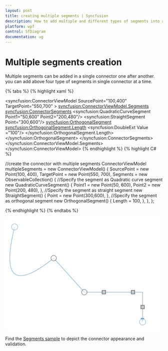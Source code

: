 ```yaml
---
layout: post
title: creating multiple segments | Syncfusion
description: How to add multiple and different types of segments into a single connector and how to edit the multiple connectors
platform: wpf
control: SfDiagram
documentation: ug
---
```


# Multiple segments creation

Multiple segments can be added in a single connector one after another. you can add above four type of segments in single connector at a time.

{% tabs %}
{% highlight xaml %}
<!--create the connector with multiple segments segments-->
<syncfusion:ConnectorViewModel SourcePoint="100,400" TargetPoint="550,700" >
    <syncfusion:ConnectorViewModel.Segments>
        <syncfusion:ConnectorSegments>
            <!--Specify the segment as quadratic curve segment-->
            <syncfusion:QuadraticCurveSegment Point1="50,600" Point2="200,480"/>
            <!--Specify the segment as straight segment-->
            <syncfusion:StraightSegment Point="300,600"/>
            <!--Specify the segment as orthogonal segment-->
            <syncfusion:OrthogonalSegment>
                <syncfusion:OrthogonalSegment.Length>
                    <syncfusion:DoubleExt Value ="100"/>
                </syncfusion:OrthogonalSegment.Length>
            </syncfusion:OrthogonalSegment>
        </syncfusion:ConnectorSegments>
    </syncfusion:ConnectorViewModel.Segments>
</syncfusion:ConnectorViewModel>
{% endhighlight %}
{% highlight C# %}

//create the connector with multiple segments
ConnectorViewModel multipleSegments = new ConnectorViewModel()
{
    SourcePoint = new Point(100, 400),
    TargetPoint = new Point(550, 700),
    Segments = new ObservableCollection<IConnectorSegment>()
    {
        //Specify the segment as Quadratic curve segment
        new QuadraticCurveSegment()
        {
            Point1 = new Point(50, 600),
            Point2 = new Point(200, 480),
        },
        //Specify the segment as straight segment
        new StraightSegment()
        {
            Point = new Point(300,600),
        },
        //Specify the segment as orthogonal segment
        new OrthogonalSegment()
        {
            Length = 100,
        },
    },
};

{% endhighlight %}
{% endtabs %}

![Multiple Segments](Connector_images/MultipleSegments.PNG)

Find the [Segments sample](https://github.com/SyncfusionExamples/WPF-Diagram-Examples/tree/master/Samples/Connector/Segments) to depict the connector appearance and validation.